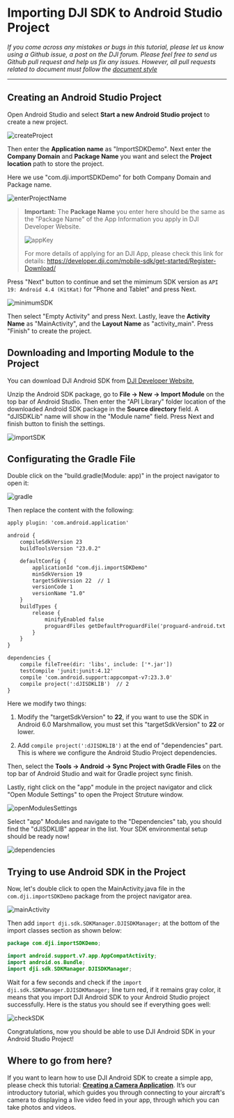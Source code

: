 # Importing DJI SDK to Android Studio Project

*If you come across any mistakes or bugs in this tutorial, please let us know using a Github issue, a post on the DJI forum. Please feel free to send us Github pull request and help us fix any issues. However, all pull requests related to document must follow the [document style](https://github.com/dji-sdk/Mobile-SDK-Tutorial/issues/19)*

---

## Creating an Android Studio Project

 Open Android Studio and select **Start a new Android Studio project** to create a new project.

![createProject](./Images/createProject.png)   
   
 Then enter the **Application name** as "ImportSDKDemo". Next enter the **Company Domain** and **Package Name** you want and select the **Project location** path to store the project.

  Here we use "com.dji.importSDKDemo" for both Company Domain and Package name.
  
![enterProjectName](./Images/enterProjectName.png)

> **Important:** The **Package Name** you enter here should be the same as the "Package Name" of the App Information you apply in DJI Developer Website. 
> 
> ![appKey](./Images/appKey.png)
> 
> For more details of applying for an DJI App, please check this link for details: <https://developer.dji.com/mobile-sdk/get-started/Register-Download/>
 
  Press "Next" button to continue and set the mimimum SDK version as `API 19: Android 4.4 (KitKat)` for "Phone and Tablet" and press Next. 
  
![minimumSDK](./Images/minimumSDK.png)

  Then select "Empty Activity" and press Next. Lastly, leave the **Activity Name** as "MainActivity", and the **Layout Name** as "activity_main". Press "Finish" to create the project.
  
## Downloading and Importing Module to the Project

  You can download DJI Android SDK from [DJI Developer Website](https://developer.dji.com/mobile-sdk/downloads), 

  Unzip the Android SDK package, go to **File -> New -> Import Module** on the top bar of Android Studio. Then enter the "API Library" folder location of the downloaded Android SDK package in the **Source directory** field. A "dJISDKLib" name will show in the "Module name" field. Press Next and finish button to finish the settings.
 
 ![importSDK](./Images/importsSDK.png)

## Configurating the Gradle File

Double click on the "build.gradle(Module: app)" in the project navigator to open it:

![gradle](./Images/gradle.png)

Then replace the content with the following:

~~~xml
apply plugin: 'com.android.application'

android {
    compileSdkVersion 23
    buildToolsVersion "23.0.2"

    defaultConfig {
        applicationId "com.dji.importSDKDemo"
        minSdkVersion 19
        targetSdkVersion 22  // 1
        versionCode 1
        versionName "1.0"
    }
    buildTypes {
        release {
            minifyEnabled false
            proguardFiles getDefaultProguardFile('proguard-android.txt'), 'proguard-rules.pro'
        }
    }
}

dependencies {
    compile fileTree(dir: 'libs', include: ['*.jar'])
    testCompile 'junit:junit:4.12'
    compile 'com.android.support:appcompat-v7:23.3.0'
    compile project(':dJISDKLIB')  // 2
}
~~~

Here we modify two things:

1. Modify the "targetSdkVersion" to **22**, if you want to use the SDK in Android 6.0 Marshmallow, you must set this "targetSdkVersion" to **22** or lower.

2. Add `compile project(':dJISDKLIB')` at the end of "dependencies" part. This is where we configure the Android Studio Project dependencies.

Then, select the **Tools -> Android -> Sync Project with Gradle Files** on the top bar of Android Studio and wait for Gradle project sync finish.

Lastly, right click on the "app" module in the project navigator and click "Open Module Settings" to open the Project Struture window. 

![openModulesSettings](./Images/openModulesSettings.png)

Select "app" Modules and navigate to the "Dependencies" tab, you should find the "dJISDKLIB" appear in the list. Your SDK environmental setup should be ready now!

![dependencies](./Images/dependencies.png)

## Trying to use Android SDK in the Project

Now, let's double click to open the MainActivity.java file in the `com.dji.importSDKDemo` package from the project navigator area.

![mainActivity](./Images/mainActivity.png)

Then add `import dji.sdk.SDKManager.DJISDKManager;` at the bottom of the import classes section as shown below:
 
~~~java
package com.dji.importSDKDemo;

import android.support.v7.app.AppCompatActivity;
import android.os.Bundle;
import dji.sdk.SDKManager.DJISDKManager;
~~~

  Wait for a few seconds and check if the `import dji.sdk.SDKManager.DJISDKManager;` line turn red, if it remains gray color, it means that you import DJI Android SDK to your Android Studio project successfully. Here is the status you should see if everything goes well:
  
![checkSDK](./Images/checkSDK.png)

  Congratulations, now you should be able to use DJI Android SDK in your Android Studio Project!
  
## Where to go from here?
  
  If you want to learn how to use DJI Android SDK to create a simple app, please check this tutorial: [**Creating a Camera Application**](https://github.com/DJI-Mobile-SDK/Android-FPVDemo). It’s our introductory tutorial, which guides you through connecting to your aircraft's camera to displaying a live video feed in your app, through which you can take photos and videos.